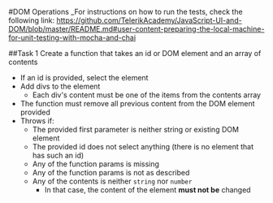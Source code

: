 #DOM Operations
_For instructions on how to run the tests, check the following link: 
https://github.com/TelerikAcademy/JavaScript-UI-and-DOM/blob/master/README.md#user-content-preparing-the-local-machine-for-unit-testing-with-mocha-and-chai

##Task 1
Create a function that takes an id or DOM element and an array of contents

* If an id is provided, select the element
* Add divs to the element
  * Each div's content must be one of the items from the contents array
* The function must remove all previous content from the DOM element provided
* Throws if:
  * The provided first parameter is neither string or existing DOM element
  * The provided id does not select anything (there is no element that has such an id)
  * Any of the function params is missing
  * Any of the function params is not as described
  * Any of the contents is neither `string` nor `number`
    * In that case, the content of the element **must not be** changed   

